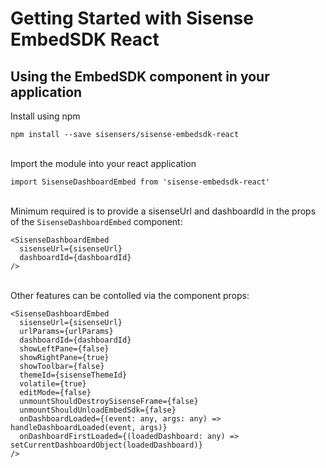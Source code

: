 # Getting Started with Sisense EmbedSDK React

## Using the EmbedSDK component in your application

Install using npm
```
npm install --save sisensers/sisense-embedsdk-react
```
\
Import the module into your react application
```
import SisenseDashboardEmbed from 'sisense-embedsdk-react'
```
\
Minimum required is to provide a sisenseUrl and dashboardId in the props of the `SisenseDashboardEmbed` component:

```
<SisenseDashboardEmbed
  sisenseUrl={sisenseUrl}
  dashboardId={dashboardId}
/>
```
\
Other features can be contolled via the component props:

```
<SisenseDashboardEmbed
  sisenseUrl={sisenseUrl}
  urlParams={urlParams}
  dashboardId={dashboardId}
  showLeftPane={false}
  showRightPane={true}
  showToolbar={false}
  themeId={sisenseThemeId}
  volatile={true}
  editMode={false}
  unmountShouldDestroySisenseFrame={false}
  unmountShouldUnloadEmbedSdk={false}
  onDashboardLoaded={(event: any, args: any) => handleDashboardLoaded(event, args)}
  onDashboardFirstLoaded={(loadedDashboard: any) => setCurrentDashboardObject(loadedDashboard)}
/>
```
